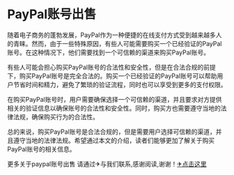 # PayPal账号出售

随着电子商务的蓬勃发展，PayPal作为一种便捷的在线支付方式受到越来越多人的青睐。然而，由于一些特殊原因，有些人可能需要购买一个已经验证的PayPal账号。在这种情况下，他们需要找到一个可信赖的渠道来购买PayPal账号。

有些人可能会担心购买PayPal账号的合法性和安全性，但是在合法合规的前提下，购买PayPal账号是完全合法的。购买一个已经验证的PayPal账号可以帮助用户节省时间和精力，避免了繁琐的验证流程，同时也可以享受到更多的支付权限。

在购买PayPal账号时，用户需要确保选择一个可信赖的渠道，并且要求对方提供相关的验证信息以确保账号的合法性和安全性。同时，购买方也需要遵守当地的法律法规，确保购买行为的合法性。

总的来说，购买PayPal账号是合法合规的，但是需要用户选择可信赖的渠道，并且遵守当地的法律法规。希望通过本文的介绍，读者们能够更加了解关于购买PayPal账号的相关信息。

更多关于paypal账号出售 请通过✈与我们联系,感谢阅读,谢谢！[✈点击这里](https://t.me/sjlmbot)